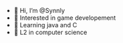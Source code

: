 - 👋 Hi, I’m @Synnly
- 👀 Interested in game developement
- 🌱 Learning java and C
- 📖 L2 in computer science
<!---
Synnly/Synnly is a ✨ special ✨ repository because its `README.md` (this file) appears on your GitHub profile.
You can click the Preview link to take a look at your changes.
--->
